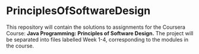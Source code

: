 # PrinciplesOfSoftwareDesign

This repository will contain the solutions to assignments for the Coursera Course: **Java Programming: Principles of Software Design.**
The project will be separated into files labelled Week 1-4, corresponding to the modules in the course. 
